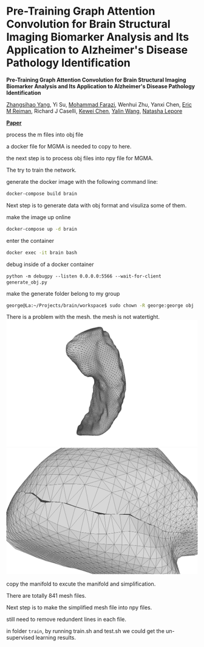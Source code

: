 # Pre-Training Graph Attention Convolution for Brain Structural Imaging Biomarker Analysis and Its Application to Alzheimer's Disease Pathology Identification


**Pre-Training Graph Attention Convolution for Brain Structural Imaging Biomarker Analysis and Its Application to Alzheimer's Disease Pathology Identification**


[Zhangsihao Yang](https://scholar.google.com/citations?user=VaRp0cMAAAAJ&hl=en), Yi Su, [Mohammad Farazi](https://scholar.google.com/citations?hl=en&user=lHa5pY4AAAAJ), Wenhui Zhu, Yanxi Chen, [Eric M Reiman](https://scholar.google.com/citations?user=I-Khl7AAAAAJ), Richard J Caselli, [Kewei Chen](https://scholar.google.com/citations?user=d83ZIzEAAAAJ&hl=zh-CN), [Yalin Wang](https://gsl.lab.asu.edu/), [Natasha Lepore](https://keck.usc.edu/faculty-search/natasha-lepore/)

**[Paper](paper/ISBI2023_UnsupervisedLearning.pdf)**


process the m files into obj file 

a docker file for MGMA is needed to copy to here.

the next step is to process obj files into npy file for MGMA.

The try to train the network. 

generate the docker image with the following command line:
```bash
docker-compose build brain
```

Next step is to generate data with obj format and visuliza some of them.

make the image up online
```bash
docker-compose up -d brain
```
enter the container
```bash
docker exec -it brain bash
```

debug inside of a docker container
```
python -m debugpy --listen 0.0.0.0:5566 --wait-for-client generate_obj.py
```

make the generate folder belong to my group
```bash
george@La:~/Projects/brain/workspace$ sudo chown -R george:george obj
```

There is a problem with the mesh. the mesh is not watertight.
![over all figure](fig/whole.png)
![detail figure](fig/crack.png)


copy the manifold to excute the manifold and simplification.

There are totally 841 mesh files.

Next step is to make the simplified mesh file into npy files.

still need to remove redundent lines in each file.


in folder `train`, by running train.sh and test.sh we could get the un-supervised learning results.
